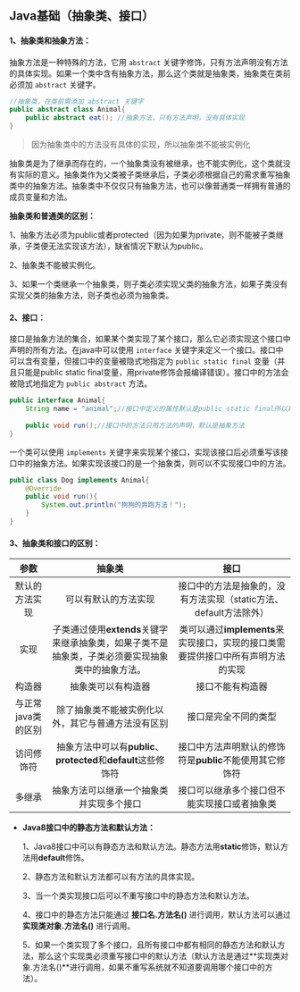 ## Java基础（抽象类、接口）

#### 1、抽象类和抽象方法：

抽象方法是一种特殊的方法，它用 `abstract` 关键字修饰，只有方法声明没有方法的具体实现。如果一个类中含有抽象方法，那么这个类就是抽象类，抽象类在类前必须加 `abstract` 关键字。

```java
//抽象类，在类前需添加 abstract 关键字
public abstract class Animal{
    public abstract eat(); //抽象方法，只有方法声明，没有具体实现
}
```

> 因为抽象类中的方法没有具体的实现，所以抽象类不能被实例化

抽象类是为了继承而存在的，一个抽象类没有被继承，也不能实例化，这个类就没有实际的意义。抽象类作为父类被子类继承后，子类必须根据自己的需求重写抽象类中的抽象方法。抽象类中不仅仅只有抽象方法，也可以像普通类一样拥有普通的成员变量和方法。

**抽象类和普通类的区别：**

1、抽象方法必须为public或者protected（因为如果为private，则不能被子类继承，子类便无法实现该方法），缺省情况下默认为public。

2、抽象类不能被实例化。

3、如果一个类继承一个抽象类，则子类必须实现父类的抽象方法，如果子类没有实现父类的抽象方法，则子类也必须为抽象类。													

#### 2、接口：

接口是抽象方法的集合，如果某个类实现了某个接口，那么它必须实现这个接口中声明的所有方法。在java中可以使用 `interface` 关键字来定义一个接口。接口中可以含有变量，但接口中的变量被隐式地指定为 `public static final` 变量（并且只能是public static final变量，用private修饰会报编译错误）。接口中的方法会被隐式地指定为 `public abstract` 方法。

```java
public interface Animal{
    String name = "animal";//接口中定义的属性默认是public static final所以声明后必须初始化
    
    public void run();//接口中的方法只用方法的声明，默认是抽象方法
}
```

一个类可以使用 `implements` 关键字来实现某个接口，实现该接口后必须重写该接口中的抽象方法。如果实现该接口的是一个抽象类，则可以不实现接口中的方法。

```java
public class Dog implements Animal{
    @Override
    public void run(){
        System.out.println("狗狗的奔跑方法！");
    }
}
```

#### 3、抽象类和接口的区别：

|        参数        |                            抽象类                            |                             接口                             |
| :----------------: | :----------------------------------------------------------: | :----------------------------------------------------------: |
|   默认的方法实现   |                     可以有默认的方法实现                     | 接口中的方法是抽象的，没有方法实现（static方法、default方法除外） |
|        实现        | 子类通过使用**extends**关键字来继承抽象类，如果子类不是抽象类，子类必须要实现抽象类中的抽象方法。 | 类可以通过**implements**来实现接口，实现的接口类需要提供接口中所有声明方法的实现 |
|       构造器       |                      抽象类可以有构造器                      |                       接口不能有构造器                       |
| 与正常java类的区别 |      除了抽象类不能被实例化以外，其它与普通方法没有区别      |                     接口是完全不同的类型                     |
|     访问修饰符     | 抽象方法中可以有**public**、**protected**和**default**这些修饰符 |   接口中方法声明默认的修饰符是**public**不能使用其它修饰符   |
|       多继承       |           抽象方法可以继承一个抽象类并实现多个接口           |         接口可以继承多个接口但不能实现接口或者抽象类         |

- **Java8接口中的静态方法和默认方法：**

  1、Java8接口中可以有静态方法和默认方法。静态方法用**static**修饰，默认方法用**default**修饰。

  2、静态方法和默认方法都可以有方法的具体实现。

  3、当一个类实现接口后可以不重写接口中的静态方法和默认方法。

  4、接口中的静态方法只能通过 **接口名.方法名()** 进行调用，默认方法可以通过 **实现类对象.方法名()** 进行调用。

  5、如果一个类实现了多个接口，且所有接口中都有相同的静态方法和默认方法，那么这个实现类必须重写接口中的默认方法（默认方法是通过**实现类对象.方法名()**进行调用，如果不重写系统就不知道要调用哪个接口中的方法）。

